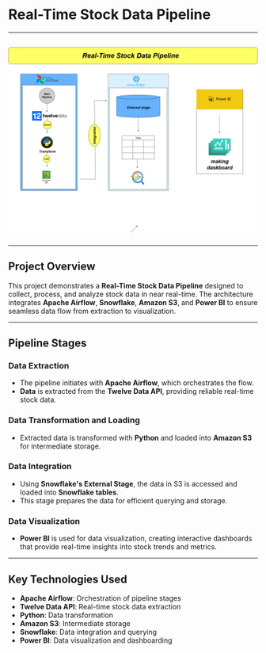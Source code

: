 # Real-Time Stock Data Pipeline

---

## ![Real-Time Stock Data Pipeline Diagram](/stock_pipeline_structure.drawio.png)

---

## Project Overview

This project demonstrates a **Real-Time Stock Data Pipeline** designed to collect, process, and analyze stock data in near real-time. The architecture integrates **Apache Airflow**, **Snowflake**, **Amazon S3**, and **Power BI** to ensure seamless data flow from extraction to visualization.

---

## Pipeline Stages

### Data Extraction

- The pipeline initiates with **Apache Airflow**, which orchestrates the flow.
- **Data** is extracted from the **Twelve Data API**, providing reliable real-time stock data.

### Data Transformation and Loading

- Extracted data is transformed with **Python** and loaded into **Amazon S3** for intermediate storage.

### Data Integration

- Using **Snowflake's External Stage**, the data in S3 is accessed and loaded into **Snowflake tables**.
- This stage prepares the data for efficient querying and storage.

### Data Visualization

- **Power BI** is used for data visualization, creating interactive dashboards that provide real-time insights into stock trends and metrics.

---

## Key Technologies Used

- **Apache Airflow**: Orchestration of pipeline stages
- **Twelve Data API**: Real-time stock data extraction
- **Python**: Data transformation
- **Amazon S3**: Intermediate storage
- **Snowflake**: Data integration and querying
- **Power BI**: Data visualization and dashboarding
